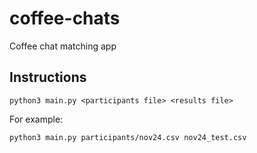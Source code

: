 # coffee-chats
Coffee chat matching app

## Instructions
```
python3 main.py <participants file> <results file>
```

For example:
```
python3 main.py participants/nov24.csv nov24_test.csv
```
